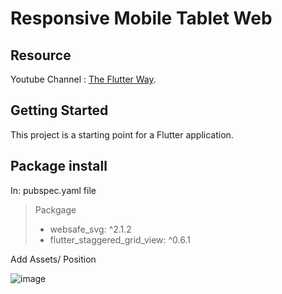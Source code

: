 # Responsive Mobile Tablet Web

## Resource

Youtube Channel : [The Flutter Way](https://www.youtube.com/watch?v=0mp-Ok00WZE&list=RDCMUCJm7i4g4z7ZGcJA_HKHLCVw&start_radio=1).

## Getting Started

This project is a starting point for a Flutter application.


## Package install

In: pubspec.yaml file

> Packgage
> * websafe_svg: ^2.1.2   
> * flutter_staggered_grid_view: ^0.6.1    

Add Assets/ Position

![image](https://user-images.githubusercontent.com/10919051/177142167-15ff1d08-09cb-4e44-9a99-e6d14849a62b.png)  




